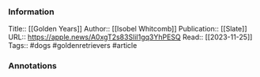 
### Information
Title:: [[Golden Years]]
Author:: [[Isobel Whitcomb]]
Publication:: [[Slate]]
URL:: https://apple.news/A0xgT2s83SIil1gq3YhPESQ
Read:: [[2023-11-25]]
Tags:: #dogs #goldenretrievers
#article

### Annotations
